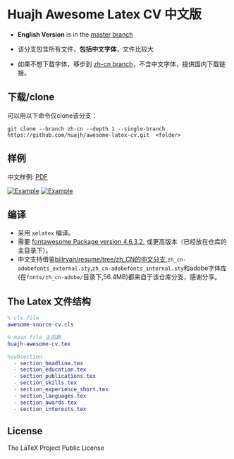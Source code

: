 # Huajh Awesome Latex CV 中文版

+ **English Version** is in the [master branch](https://github.com/huajh/awesome-latex-cv/tree/master)

+ 该分支包含所有文件，**包括中文字体**，文件比较大

+ 如果不想下载字体，移步到 [zh-cn branch](https://github.com/huajh/awesome-latex-cv/tree/zh-cn-nofonts)，不含中文字体，提供国内下载链接。


## 下载/clone

可以用以下命令仅clone该分支：

```
git clone --branch zh-cn --depth 1 --single-branch https://github.com/huajh/awesome-latex-cv.git  <folder>
```


## 样例

中文样例: [PDF](http://huajh7.com/cv/awesome-cv-cn.pdf)

[![Example](http://huajh7.com/img/cv/awesome-cv-cn-1.png)](http://huajh7.com/cv/awesome-cv-cn.pdf)
[![Example](http://huajh7.com/img/cv/awesome-cv-cn-2.png)](http://huajh7.com/cv/awesome-cv-cn.pdf)


## 编译

+  采用 `xelatex` 编译。
+  需要 [fontawesome Package version 4.6.3.2.](http://www.ctan.org/tex-archive/fonts/fontawesome) 或更高版本（已经放在仓库的主目录下）。
+  中文支持借鉴[billryan/resume/tree/zh_CN的中文分支](https://github.com/billryan/resume/tree/zh_CN),`zh_cn-adobefonts_external.sty`,`zh_cn-adobefonts_internal.sty`和adobe字体库(在`fonts/zh_cn-adobe/`目录下,56.4MB)都来自于该仓库分支，感谢分享。



## The Latex 文件结构

```matlab
% cls file
awesome-source-cv.cls   

% main file 主函数
huajh-awesome-cv.tex

%subsection
  - section_headline.tex
  - section_education.tex
  - section_publications.tex
  - section_skills.tex
  - section_experience_short.tex
  - section_languages.tex
  - section_awards.tex
  - section_interests.tex
```

## License

The LaTeX Project Public License